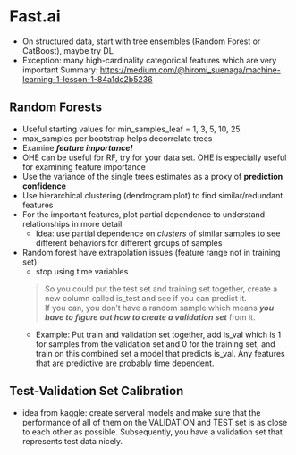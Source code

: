# Fast.ai
- On structured data, start with tree ensembles (Random Forest or CatBoost), maybe try DL
- Exception: many high-cardinality categorical features which are very important
Summary: https://medium.com/@hiromi_suenaga/machine-learning-1-lesson-1-84a1dc2b5236
## Random Forests

- Useful starting values for min_samples_leaf = 1, 3, 5, 10, 25
- max_samples per bootstrap helps decorrelate trees
- Examine ***feature importance!***
- OHE can be useful for RF, try for your data set. OHE is especially useful for examining feature importance
- Use the variance of the single trees estimates as a proxy of **prediction confidence**
- Use hierarchical clustering (dendrogram plot) to find similar/redundant features
- For the important features, plot partial dependence to understand relationships in more detail
    - Idea: use partial dependence on *clusters* of similar samples to see different behaviors for different groups of samples
- Random forest have extrapolation issues (feature range not in training set)
    - stop using time variables
    > So you could put the test set and training set together, create a new column called is_test and see if you can predict it.  
    > If you can, you don’t have a random sample which means ***you have to figure out how to create a validation set*** from it.
    - Example: Put train and validation set together, add is_val which is 1 for samples from the validation set and 0 for the training set, and train on this combined set a model that predicts is_val. Any features that are predictive are probably time dependent.

## Test-Validation Set Calibration
- idea from kaggle: create serveral models and make sure that the performance of all of them on the VALIDATION and TEST set is as close to each other as possible. Subsequently, you have a validation set that represents test data nicely.